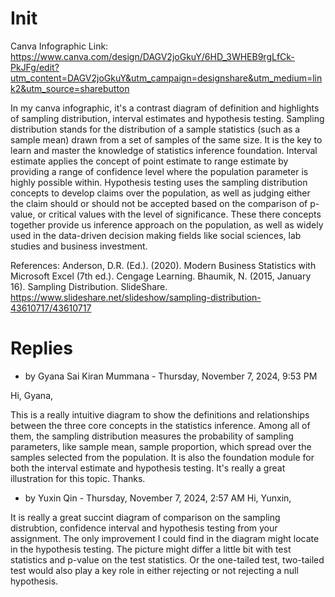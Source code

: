 # Init

Canva Infographic Link: https://www.canva.com/design/DAGV2joGkuY/6HD_3WHEB9rgLfCk-PkJFg/edit?utm_content=DAGV2joGkuY&utm_campaign=designshare&utm_medium=link2&utm_source=sharebutton

In my canva infographic, it's a contrast diagram of definition and highlights of sampling distribution, interval estimates and hypothesis testing. Sampling distribution stands for the distribution of a sample statistics (such as a sample mean) drawn from a set of samples of the same size. It is the key to learn and master the knowledge of statistics inference foundation. Interval estimate applies the concept of point estimate to range estimate by providing a range of confidence level where the population parameter is highly possible within. Hypothesis testing uses the sampling distribution concepts to develop claims over the population, as well as judging either the claim should or should not be accepted based on the comparison of p-value, or critical values with the level of significance. These there concepts together provide us inference approach on the population, as well as widely used in the data-driven decision making fields like social sciences, lab studies and business investment.

References: 
Anderson, D.R. (Ed.). (2020). Modern Business Statistics with Microsoft Excel (7th ed.). Cengage Learning. 
Bhaumik, N. (2015, January 16). Sampling Distribution. SlideShare. https://www.slideshare.net/slideshow/sampling-distribution-43610717/43610717

# Replies
* by Gyana Sai Kiran Mummana - Thursday, November 7, 2024, 9:53 PM

Hi, Gyana,

This is a really intuitive diagram to show the definitions and relationships between the three core concepts in the statistics inference. Among all of them, the sampling distribution measures the probability of sampling parameters, like sample mean, sample proportion, which spread over the samples selected from the population. It is also the foundation module for both the interval estimate and hypothesis testing. It's really a great illustration for this topic. Thanks.

* by Yuxin Qin - Thursday, November 7, 2024, 2:57 AM
Hi, Yunxin,

It is really a great succint diagram of comparison on the sampling distrubtion, confidence interval and hypothesis testing from your assignment. The only improvement I could find in the diagram might locate in the hypothesis testing. The picture might differ a little bit with test statistics and p-value on the test statistics. Or the one-tailed test, two-tailed test would also play a key role in either rejecting or not rejecting a null hypothesis.